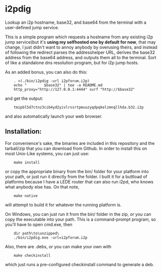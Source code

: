 # i2pdig

Lookup an i2p hostname, base32, and base64 from the terminal with a user-defined jump service.

This is a simple program which requests a hostname from any existing i2p jump
service(but it's **using my selfhosted one by default for now**, that may
change, I just didn't want to annoy anybody by overusing theirs, and instead of
following the redirect parses the addresshelper URL, derives the base32 address
from the base64 address, and outputs them all to the terminal. Sort of like a
standalone dns resolution program, but for i2p jump hosts.

As an added bonus, you can also do this:

        . <(./bin/i2pdig -url i2pforum.i2p)
        echo "        $base32" | tee -a README.md
        http_proxy="http://127.0.0.1:4444" surf "http://$base32"


and get the output:

        tmipbl5d7ctnz3cib4yd2yivlrssrtpmuuzyqdpqkelzmnqllhda.b32.i2p

and also automatically launch your web browser.

## Installation:

For convenience's sake, the binaries are included in this repository and the
tarball/zip that you can download from Github. In order to install this on most
Unix-Like systems, you can just use:

        make install

or copy the appropriate binary from the bin/ folder for your platform into your
path, or just run it directly from the folder. I built it for a buttload of
platforms because I have a LEDE router that can also run i2pd, who knows what
anybody else has. On that note,

        make native

will attempt to build it for whatever the running platform is.

On Windows, you can just run it from the bin/ folder in the zip, or you can copy
the executable into your path. This is a command-prompt program, so you'll have
to open cmd.exe, then

        dir path\to\unzipped\
        ./bin/i2pdig.exe -url=i2pforum.i2p

Also, there are .debs, or you can make your own with

        make checkinstall

which just runs a pre-configured checkinstall command to generate a deb.
